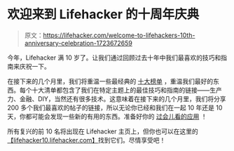 # 欢迎来到 Lifehacker 的十周年庆典

> 原文：<https://lifehacker.com/welcome-to-lifehackers-10th-anniversary-celebration-1723672659>

今年，Lifehacker 满 10 岁了。让我们通过回顾过去十年中我们最喜欢的技巧和指南来庆祝一下。



在接下来的几个月里，我们将重温一些最经典的 [十大榜单](http://lifehacker.com/tag/lifehacker-top-10) ，重温我们最好的东西。每个十大清单都包含了我们在特定主题上的最佳技巧和指南的链接——生产力、金融、DIY，当然还有很多技术。这意味着在接下来的几个月里，我们将分享 200 多个我们最喜欢的帖子的链接，所以无论你已经和我们在一起 10 年还是 10 天，你都可能会发现一些新的有用的东西。准备好你的 [过会儿看的应用](http://lifehacker.com/read-later-apps-compared-pocket-vs-instapaper-vs-r-5894995#_ga=1.141425082.98392234.1438719319) ！

所有复兴的前 10 名将出现在 Lifehacker 主页上，但你也可以在这里的[【lifehacker10.lifehacker.com】](http://lifehacker10.lifehacker.com)找到它们。尽情享受吧！